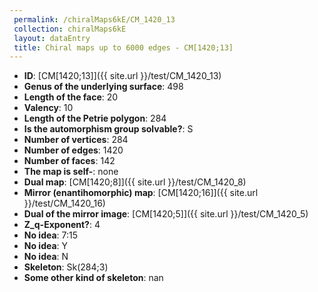 ```yaml
--- 
 permalink: /chiralMaps6kE/CM_1420_13 
 collection: chiralMaps6kE
 layout: dataEntry
 title: Chiral maps up to 6000 edges - CM[1420;13]
---
```


- **ID**: [CM[1420;13]]({{ site.url }}/test/CM_1420_13)
- **Genus of the underlying surface**: 498
- **Length of the face**: 20
- **Valency**: 10
- **Length of the Petrie polygon**: 284
- **Is the automorphism group solvable?**: S
- **Number of vertices**: 284
- **Number of edges**: 1420
- **Number of faces**: 142
- **The map is self-**: none
- **Dual map**: [CM[1420;8]]({{ site.url }}/test/CM_1420_8)
- **Mirror (enantihomorphic) map**: [CM[1420;16]]({{ site.url }}/test/CM_1420_16)
- **Dual of the mirror image**: [CM[1420;5]]({{ site.url }}/test/CM_1420_5)
- **Z_q-Exponent?**: 4
- **No idea**:  7:15
- **No idea**: Y
- **No idea**: N
- **Skeleton**: Sk(284;3)
- **Some other kind of skeleton**: nan
